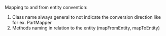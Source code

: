 Mapping to and from entity convention:

1. Class name always general to not indicate the conversion direction like for ex. PartMapper
2. Methods naming in relation to the entity (mapFromEntity, mapToEntity)